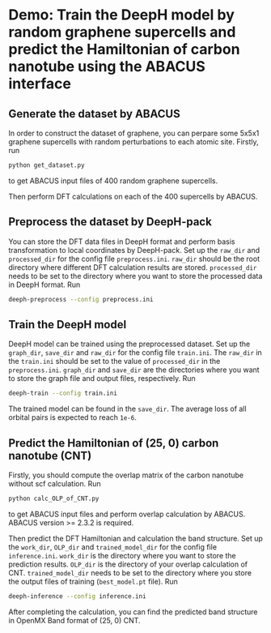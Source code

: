 # Demo: Train the DeepH model by random graphene supercells and predict the Hamiltonian of carbon nanotube using the ABACUS interface

## Generate the dataset by ABACUS

In order to construct the dataset of graphene, you can perpare some 5x5x1 graphene supercells with random perturbations to each atomic site. Firstly, run
```bash
python get_dataset.py
```
to get ABACUS input files of 400 random graphene supercells.

Then perform DFT calculations on each of the 400 supercells by ABACUS.

## Preprocess the dataset by DeepH-pack

You can store the DFT data files in DeepH format and perform basis transformation to local coordinates by DeepH-pack. Set up the `raw_dir` and `processed_dir` for the config file `preprocess.ini`. `raw_dir` should be the root directory where different DFT calculation results are stored. `processed_dir` needs to be set to the directory where you want to store the processed data in DeepH format. Run
```bash
deeph-preprocess --config preprocess.ini
```

## Train the DeepH model

DeepH model can be trained using the preprocessed dataset. Set up the `graph_dir`, `save_dir` and `raw_dir` for the config file `train.ini`. The `raw_dir` in the `train.ini` should be set to the value of `processed_dir` in the `preprocess.ini`. `graph_dir` and `save_dir` are the directories where you want to store the graph file and output files, respectively. Run
```bash
deeph-train --config train.ini
```
The trained model can be found in the `save_dir`. The average loss of all orbital pairs is expected to reach `1e-6`.


## Predict the Hamiltonian of (25, 0) carbon nanotube (CNT)

Firstly, you should compute the overlap matrix of the carbon nanotube without scf calculation. Run
```bash
python calc_OLP_of_CNT.py
```
to get ABACUS input files and perform overlap calculation by ABACUS. ABACUS version >= 2.3.2 is required.

Then predict the DFT Hamiltonian and calculation the band structure. Set up the `work_dir`, `OLP_dir` and `trained_model_dir` for the config file `inference.ini`. `work_dir` is the directory where you want to store the prediction results. `OLP_dir` is the directory of your overlap calculation of CNT. `trained_model_dir` needs to be set to the directory where you store the output files of training (`best_model.pt` file). Run
```bash
deeph-inference --config inference.ini
```
After completing the calculation, you can find the predicted band structure in OpenMX Band format of (25, 0) CNT. 
